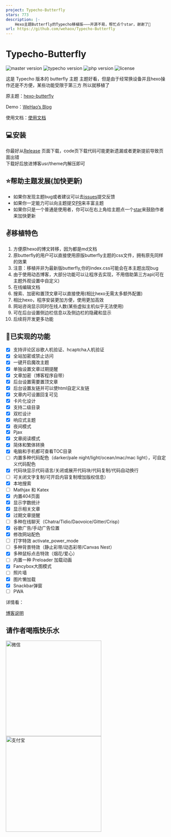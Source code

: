 ```yaml
---
project: Typecho-Butterfly
stars: 773
description: |-
    Hexo主题Butterfly的Typecho移植版———开源不易，帮忙点个star，谢谢了🌹
url: https://github.com/wehaox/Typecho-Butterfly
---
```


# Typecho-Butterfly
![master version](https://img.shields.io/github/v/release/wehaox/Typecho-Butterfly?sort=semver)
![typecho version](https://img.shields.io/badge/Tyepcho-1.2.0-green)
![php version](https://img.shields.io/badge/PHP-7.4+-9cf)
![license](https://img.shields.io/github/license/wehaox/Typecho-Butterfly?color=FF5531)  

这是 Typecho 版本的 butterfly 主题
主题好看，但是由于经常换设备并且hexo操作还是不方便，某些功能受限于第三方
所以就移植了  

原主题：[hexo-butterfly](https://github.com/jerryc127/hexo-theme-butterfly)

Demo：[WeHao‘s Blog](https://blog.haoi.net/)

使用文档：[使用文档](https://blog.haoi.net/archives/typecho-butterfly.html)

## 💻安装
你最好从[Release](https://github.com/wehaox/Typecho-Butterfly/releases)  页面下载，code页下载代码可能更新遗漏或者更新提前导致页面出错  
下载好后放进博客usr/theme内解压即可

## ⭐帮助主题发展(加快更新)
 - 如果你发现主题bug或者建议可以去[issues](https://github.com/wehaox/Typecho-Butterfly/issues)提交反馈
 - 如果你一定能力可以向主题提交[PR](https://github.com/wehaox/Typecho-Butterfly/pulls)来丰富主题
 - 如果你只是一个普通是使用者，你可以在右上角给主题点一个[star](https://github.com/wehaox/Typecho-Butterfly/stargazers)来鼓励作者来加快更新

## ✌️移植特色
 1. 方便原hexo的博文转移，因为都是md文档
 2. 原butterfly的用户可以直接使用原版butterfly主题的css文件，拥有原先同样的效果
 3. 注意：移植并非为最新版butterfly,你的index.css可能会在本主题出现bug
 4. 由于使用动态博客，大部分功能可以让程序去实现，不用借助第三方api(可在主题外观设置中自定义)
 5. 在线编辑文档
 6. 搜索、加密和置顶文章可以直接使用(相比hexo无需太多额外配置)
 7. 相比hexo，程序安装更加方便，使用更加高效
 8. 网站咨询显示同时在线人数(某些虚拟主机似乎无法使用)
 9. 可在后台设置侧边栏信息以及侧边栏的隐藏和显示
 10. 后续将开发更多功能

## 🎉已实现的功能

- [x] 支持评论区谷歌人机验证、hcaptcha人机验证
- [x] 全站加密或禁止访问
- [x] 一键开启魔改主题
- [x] 单独设置文章过期提醒
- [x] 文章加密（博客程序自带）
- [x] 后台设置需要置顶文章
- [x] 后台设置友链并可以使html自定义友链
- [x] 文章内可设置回复可见
- [x] 卡片化设计
- [X] 支持二级目录
- [x] 双栏设计
- [x] 响应式主题
- [x] 夜间模式
- [x] Pjax
- [x] 文章阅读模式
- [x] 简体和繁体转换
- [X] 电脑和手机都可查看TOC目录
- [ ] 内置多种代码配色（darker/pale night/light/ocean/mac/mac light），可自定义代码配色
- [X] 代码块显示代码语言/关闭或展开代码块/代码复制/代码自动换行
- [ ] 可关闭文字复制/可开启内容复制增加版权信息）
- [X] 本地搜索
- [ ] Mathjax 和 Katex
- [x] 内置404页面
- [x] 显示字数统计
- [x] 显示相关文章
- [x] 过期文章提醒
- [ ] 多种在线聊天（Chatra/Tidio/Daovoice/Gitter/Crisp）
- [x] 谷歌广告/手动广告位置
- [x] 修改网站配色
- [ ] 打字特效 activate_power_mode
- [ ] 多种背景特效（静止彩带/动态彩带/Canvas Nest）
- [x] 多种鼠标点击特效（烟花/爱心）
- [ ] 内置一种 Preloader 加载动画
- [x] Fancybox大图模式
- [ ] 照片墙
- [x] 图片懒加载
- [x] Snackbar弹窗
- [ ] PWA

详情看：

[博客说明](https://blog.haoi.net/archives/blogtheme.html)


## 请作者喝瓶快乐水

<img src="https://cdn.jsdelivr.net/gh/wehaox/CDN@main/reward/wechat.jpg" alt="微信" width="300px"><img src="https://cdn.jsdelivr.net/gh/wehaox/CDN@main/reward/alipay.jpg" alt="支付宝" width="300px">

